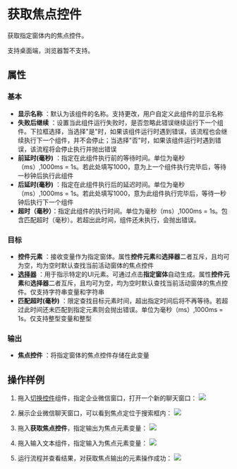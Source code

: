 # 获取焦点控件

获取指定窗体内的焦点控件。

支持桌面端，浏览器暂不支持。

## 属性

### 基本

- **显示名称** ：默认为该组件的名称。支持更改，用户自定义此组件的显示名称
- **失败后继续** ：设置当此组件运行失败时，是否忽略此错误继续运行下一个组件。下拉框选择，当选择"是"时，如果该组件运行时遇到错误，该流程也会继续执行下一个组件，并不会停止；当选择"否"时，如果该组件运行时遇到错误，该流程将会停止执行并抛出错误
- **前延时(毫秒)** ：指定在此组件执行前的等待时间。单位为毫秒（ms）,1000ms = 1s。若此处填写1000，意为上一个组件执行完毕后，等待一秒钟后执行此组件
- **后延时(毫秒)** ：指定在此组件执行后的延迟时间。单位为毫秒（ms）,1000ms = 1s。若此处填写1000，意为此组件执行完毕后，等待一秒钟后执行下一个组件
- **超时（毫秒）**：指定此组件的执行时间。单位为毫秒（ms）,1000ms = 1s。包含匹配超时（毫秒）。若超出此时间，组件还未执行，会抛出错误。

### 目标

- **控件元素** ：接收变量作为指定窗体。属性**控件元素**和**选择器**二者互斥，且均可为空，均为空时默认查找当前活动窗体的焦点控件
- **[选择器](../../Appendix/Selector.md?_v=v2020.4)** ：用于指示特定的UI元素。可通过点击**指定窗体**自动生成。属性**控件元素**和**选择器**二者互斥，且均可为空，均为空时默认查找当前活动窗体的焦点控件。仅支持字符串变量和字符串
- **匹配超时(毫秒)** ：限定查找目标元素时间，超出指定时间后将不再等待。若超过此时间还未匹配到指定元素则会抛出错误。单位为毫秒（ms）,1000ms = 1s。仅支持整型变量和整型

### 输出

- **焦点控件** ：将指定窗体的焦点控件存储在此变量

## 操作样例
1. 拖入[切换控件](activity/../SwitchControl.md)组件，指定企业微信窗口，打开一个新的聊天窗口：
![](https://docimages.blob.core.chinacloudapi.cn/images/Activities/GetFocus1.png)

2. 展示企业微信聊天窗口，可以看到焦点定位于搜索框内：
![](https://docimages.blob.core.chinacloudapi.cn/images/Activities/GetFocus2.png)

3. 拖入**获取焦点控件**，指定输出为焦点元素变量：
![](https://docimages.blob.core.chinacloudapi.cn/images/Activities/GetFocus3.png)

4. 拖入输入文本组件，指定输入为焦点元素变量：
![](https://docimages.blob.core.chinacloudapi.cn/images/Activities/GetFocus4.png)

5. 运行流程并查看结果，对获取焦点输出的元素操作成功：
![](https://docimages.blob.core.chinacloudapi.cn/images/Activities/GetFocus5.png)
